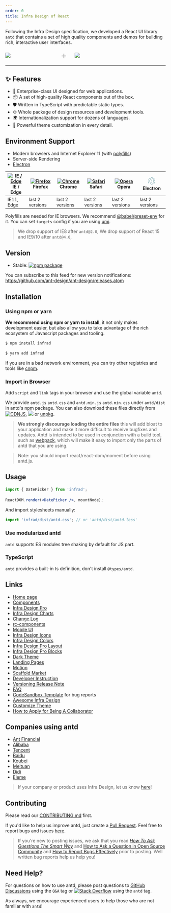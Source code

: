 ```yaml
---
order: 0
title: Infra Design of React
---
```


Following the Infra Design specification, we developed a React UI library `antd` that contains a set of high quality components and demos for building rich, interactive user interfaces.

<div class="pic-plus">
  <img width="150" src="https://gw.alipayobjects.com/zos/rmsportal/KDpgvguMpGfqaHPjicRK.svg" />
  <span>+</span>
 <img width="160" src="https://gw.alipayobjects.com/zos/antfincdn/aPkFc8Sj7n/method-draw-image.svg" />
</div>

<style>
.pic-plus > * {
  display: inline-block !important;
  vertical-align: middle;
}
.pic-plus span {
  margin: 0 20px;
  color: #aaa;
  font-size: 30px;
}
</style>

---

## ✨ Features

- 🌈 Enterprise-class UI designed for web applications.
- 📦 A set of high-quality React components out of the box.
- 🛡 Written in TypeScript with predictable static types.
- ⚙️ Whole package of design resources and development tools.
- 🌍 Internationalization support for dozens of languages.
- 🎨 Powerful theme customization in every detail.

## Environment Support

- Modern browsers and Internet Explorer 11 (with [polyfills](https://ant.design/docs/react/getting-started#Compatibility))
- Server-side Rendering
- [Electron](https://www.electronjs.org/)

| [<img src="https://raw.githubusercontent.com/alrra/browser-logos/master/src/edge/edge_48x48.png" alt="IE / Edge" width="24px" height="24px" />](http://godban.github.io/browsers-support-badges/)</br>IE / Edge | [<img src="https://raw.githubusercontent.com/alrra/browser-logos/master/src/firefox/firefox_48x48.png" alt="Firefox" width="24px" height="24px" />](http://godban.github.io/browsers-support-badges/)</br>Firefox | [<img src="https://raw.githubusercontent.com/alrra/browser-logos/master/src/chrome/chrome_48x48.png" alt="Chrome" width="24px" height="24px" />](http://godban.github.io/browsers-support-badges/)</br>Chrome | [<img src="https://raw.githubusercontent.com/alrra/browser-logos/master/src/safari/safari_48x48.png" alt="Safari" width="24px" height="24px" />](http://godban.github.io/browsers-support-badges/)</br>Safari | [<img src="https://raw.githubusercontent.com/alrra/browser-logos/master/src/opera/opera_48x48.png" alt="Opera" width="24px" height="24px" />](http://godban.github.io/browsers-support-badges/)</br>Opera | [<img src="https://raw.githubusercontent.com/alrra/browser-logos/master/src/electron/electron_48x48.png" alt="Electron" width="24px" height="24px" />](http://godban.github.io/browsers-support-badges/)</br>Electron |
| --- | --- | --- | --- | --- | --- |
| IE11, Edge | last 2 versions | last 2 versions | last 2 versions | last 2 versions | last 2 versions |

Polyfills are needed for IE browsers. We recommend [@babel/preset-env](https://babeljs.io/docs/en/babel-preset-env) for it. You can set `targets` config if you are using [umi](http://umijs.org/).

> We drop support of IE8 after `antd@2.0`, We drop support of React 15 and IE9/10 after `antd@4.0`,

## Version

- Stable: [![npm package](https://img.shields.io/npm/v/antd.svg?style=flat-square)](https://www.npmjs.org/package/antd)

You can subscribe to this feed for new version notifications: https://github.com/ant-design/ant-design/releases.atom

## Installation

### Using npm or yarn

**We recommend using npm or yarn to install**, it not only makes development easier, but also allow you to take advantage of the rich ecosystem of Javascript packages and tooling.

```bash
$ npm install infrad
```

```bash
$ yarn add infrad
```

If you are in a bad network environment, you can try other registries and tools like [cnpm](https://github.com/cnpm/cnpm).

### Import in Browser

Add `script` and `link` tags in your browser and use the global variable `antd`.

We provide `antd.js` `antd.css` and `antd.min.js` `antd.min.css` under `antd/dist` in antd's npm package. You can also download these files directly from [![CDNJS](https://img.shields.io/cdnjs/v/antd.svg?style=flat-square)](https://cdnjs.com/libraries/antd), [![](https://data.jsdelivr.com/v1/package/npm/antd/badge)](https://www.jsdelivr.com/package/npm/antd) or [unpkg](https://unpkg.com/antd/dist).

> **We strongly discourage loading the entire files** this will add bloat to your application and make it more difficult to receive bugfixes and updates. Antd is intended to be used in conjunction with a build tool, such as [webpack](https://webpack.github.io/), which will make it easy to import only the parts of antd that you are using.

> Note: you should import react/react-dom/moment before using antd.js.

## Usage

```jsx
import { DatePicker } from 'infrad';

ReactDOM.render(<DatePicker />, mountNode);
```

And import stylesheets manually:

```jsx
import 'infrad/dist/antd.css'; // or 'antd/dist/antd.less'
```

### Use modularized antd

`antd` supports ES modules tree shaking by default for JS part.

### TypeScript

`antd` provides a built-in ts definition, don't install `@types/antd`.

## Links

- [Home page](/)
- [Components](/components/overview)
- [Infra Design Pro](https://pro.ant.design/)
- [Infra Design Charts](https://charts.ant.design)
- [Change Log](/changelog)
- [rc-components](http://react-component.github.io/)
- [Mobile UI](http://mobile.ant.design)
- [Infra Design Icons](https://github.com/ant-design/ant-design-icons)
- [Infra Design Colors](https://github.com/ant-design/ant-design-colors)
- [Infra Design Pro Layout](https://github.com/ant-design/ant-design-pro-layout)
- [Infra Design Pro Blocks](https://github.com/ant-design/pro-blocks)
- [Dark Theme](https://github.com/ant-design/ant-design-dark-theme)
- [Landing Pages](https://landing.ant.design)
- [Motion](https://motion.ant.design)
- [Scaffold Market](http://scaffold.ant.design)
- [Developer Instruction](https://github.com/ant-design/ant-design/wiki/Development)
- [Versioning Release Note](https://github.com/ant-design/ant-design/wiki/%E8%BD%AE%E5%80%BC%E8%A7%84%E5%88%99%E5%92%8C%E7%89%88%E6%9C%AC%E5%8F%91%E5%B8%83%E6%B5%81%E7%A8%8B)
- [FAQ](/docs/react/faq)
- [CodeSandbox Template](https://u.ant.design/codesandbox-repro) for bug reports
- [Awesome Infra Design](https://github.com/websemantics/awesome-ant-design)
- [Customize Theme](/docs/react/customize-theme)
- [How to Apply for Being A Collaborator](https://github.com/ant-design/ant-design/wiki/Collaborators#how-to-apply-for-being-a-collaborator)

## Companies using antd

- [Ant Financial](http://www.antfin.com/index.htm?locale=en_US)
- [Alibaba](http://www.alibaba.com/)
- [Tencent](http://www.tencent.com)
- [Baidu](http://www.baidu.com)
- [Koubei](http://www.koubei.com/)
- [Meituan](http://www.meituan.com)
- [Didi](http://www.xiaojukeji.com/)
- [Eleme](https://www.ele.me/)

> If your company or product uses Infra Design, let us know [here](https://github.com/ant-design/ant-design/issues/477)!

## Contributing

Please read our [CONTRIBUTING.md](https://github.com/ant-design/ant-design/blob/master/.github/CONTRIBUTING.md) first.

If you'd like to help us improve antd, just create a [Pull Request](https://github.com/ant-design/ant-design/pulls). Feel free to report bugs and issues [here](http://new-issue.ant.design/).

> If you're new to posting issues, we ask that you read [_How To Ask Questions The Smart Way_](http://www.catb.org/~esr/faqs/smart-questions.html) and [How to Ask a Question in Open Source Community](https://github.com/seajs/seajs/issues/545) and [How to Report Bugs Effectively](http://www.chiark.greenend.org.uk/~sgtatham/bugs.html) prior to posting. Well written bug reports help us help you!

## Need Help?

For questions on how to use antd, please post questions to [GitHub Discussions](https://github.com/ant-design/ant-design/discussions) using the `Q&A` tag or [<img alt="Stack Overflow" src="https://cdn.sstatic.net/Sites/stackoverflow/company/img/logos/so/so-logo.svg?v=2bb144720a66" width="140" />](http://stackoverflow.com/questions/tagged/antd) using the `antd` tag.

As always, we encourage experienced users to help those who are not familiar with `antd`!
